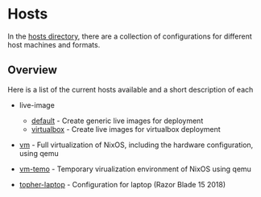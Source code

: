 # Hosts

In the [hosts directory](../hosts/), there are a collection of configurations for different host machines and formats.

## Overview

Here is a list of the current hosts available and a short description of each

- live-image
   - [default](../hosts/live-image/default.nix) - Create generic live images for deployment
   - [virtualbox](../hosts/live-image/virtualbox.nix) - Create live images for virtualbox deployment

- [vm](../hosts/vm/default.nix) - Full virtualization of NixOS, including the hardware configuration, using qemu
- [vm-temo](../hosts/vm-temp/default.nix) - Temporary virualization environment of NixOS using qemu
- [topher-laptop](../hosts/topher-laptop/default.nix) - Configuration for laptop (Razor Blade 15 2018)